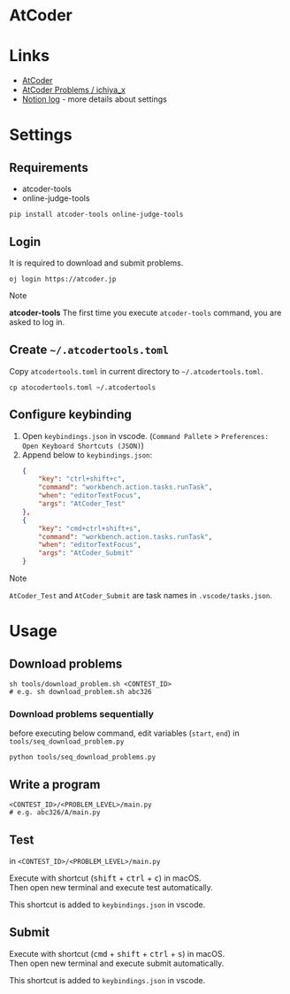 # AtCoder

# Links

- [AtCoder](https://atcoder.jp/home)
- [AtCoder Problems / ichiya_x](https://kenkoooo.com/atcoder/#/table/ichiya_x)
- [Notion log](https://www.notion.so/ichiya/20f67a5994874c24bd177793e1b93931?pvs=4) - more details about settings

# Settings

## Requirements

- atcoder-tools
- online-judge-tools

```shell
pip install atcoder-tools online-judge-tools
```

## Login

It is required to download and submit problems.

```shell
oj login https://atcoder.jp
```

> [!NOTE]
> **atcoder-tools**
> The first time you execute `atcoder-tools` command, you are asked to log in.

## Create `~/.atcodertools.toml`

Copy `atcodertools.toml` in current directory to `~/.atcodertools.toml`.

```shell
cp atocodertools.toml ~/.atcodertools
```

## Configure keybinding

1. Open `keybindings.json` in vscode. (`Command Pallete` > `Preferences: Open Keyboard Shortcuts (JSON)`)
2. Append below to `keybindings.json`:
    ```json
    {
        "key": "ctrl+shift+c",
        "command": "workbench.action.tasks.runTask",
        "when": "editorTextFocus",
        "args": "AtCoder_Test"
    },
    {
        "key": "cmd+ctrl+shift+s",
        "command": "workbench.action.tasks.runTask",
        "when": "editorTextFocus",
        "args": "AtCoder_Submit"
    }
    ```

> [!NOTE]
> `AtCoder_Test` and `AtCoder_Submit` are task names in `.vscode/tasks.json`.

# Usage

## Download problems

```shell
sh tools/download_problem.sh <CONTEST_ID>
# e.g. sh download_problem.sh abc326
```

### Download problems sequentially

before executing below command, edit variables (`start`, `end`) in `tools/seq_download_problem.py`

```shell
python tools/seq_download_problems.py
```

## Write a program

```shell
<CONTEST_ID>/<PROBLEM_LEVEL>/main.py
# e.g. abc326/A/main.py
```

## Test

in `<CONTEST_ID>/<PROBLEM_LEVEL>/main.py`

Execute with shortcut (<kbd>shift</kbd> + <kbd>ctrl</kbd> + <kbd>c</kbd>) in macOS.
<br />
Then open new terminal and execute test automatically.

This shortcut is added to `keybindings.json` in vscode.


## Submit

Execute with shortcut (<kbd>cmd</kbd> + <kbd>shift</kbd> + <kbd>ctrl</kbd> + <kbd>s</kbd>) in macOS.
<br />
Then open new terminal and execute submit automatically.

This shortcut is added to `keybindings.json` in vscode.
